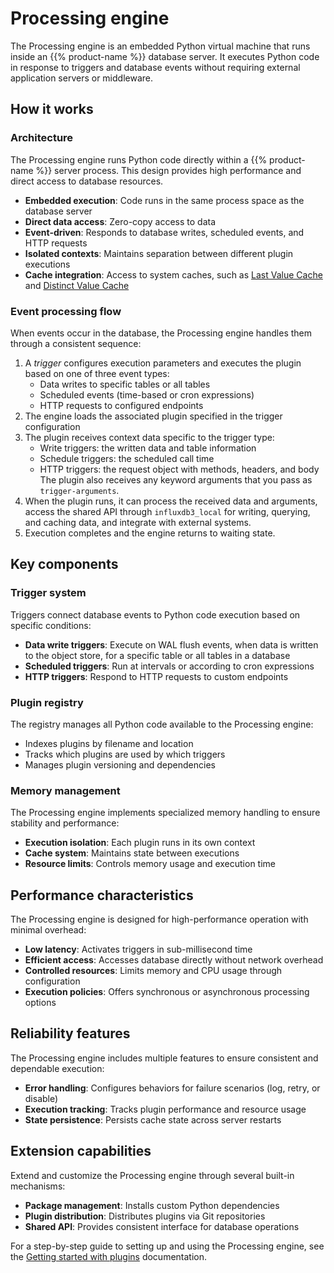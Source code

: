 # Processing engine

The Processing engine is an embedded Python virtual machine that runs inside an {{% product-name %}} database server. It executes Python code in response to triggers and database events without requiring external application servers or middleware.

## How it works

### Architecture

The Processing engine runs Python code directly within a {{% product-name %}} server process. This design provides high performance and direct access to database resources.

- **Embedded execution**: Code runs in the same process space as the database server
- **Direct data access**: Zero-copy access to data
- **Event-driven**: Responds to database writes, scheduled events, and HTTP requests
- **Isolated contexts**: Maintains separation between different plugin executions
- **Cache integration**: Access to system caches, such as [Last Value Cache](v3-core-get-started/_index.md/#last-values-cache) and [Distinct Value Cache]() 

### Event processing flow

When events occur in the database, the Processing engine handles them through a consistent sequence:

1. A  _trigger_ configures execution parameters and executes the plugin based on one of three event types:
   - Data writes to specific tables or all tables
   - Scheduled events (time-based or cron expressions)
   - HTTP requests to configured endpoints
2. The engine loads the associated plugin specified in the trigger configuration
3. The plugin receives context data specific to the trigger type:
   - Write triggers: the written data and table information
   - Schedule triggers: the scheduled call time
   - HTTP triggers: the request object with methods, headers, and body
   The plugin also receives any keyword arguments that you pass as `trigger-arguments`.
4. When the plugin runs, it can process the received data and arguments, access the shared API through `influxdb3_local` for writing, querying, and caching data, and integrate with external systems.
5. Execution completes and the engine returns to waiting state.

## Key components

### Trigger system

Triggers connect database events to Python code execution based on specific conditions:

- **Data write triggers**: Execute on WAL flush events, when data is written to the object store, for a specific table or all tables in a database 
- **Scheduled triggers**: Run at intervals or according to cron expressions
- **HTTP triggers**: Respond to HTTP requests to custom endpoints

### Plugin registry

The registry manages all Python code available to the Processing engine:

- Indexes plugins by filename and location
- Tracks which plugins are used by which triggers
- Manages plugin versioning and dependencies

### Memory management

The Processing engine implements specialized memory handling to ensure stability and performance:

- **Execution isolation**: Each plugin runs in its own context
- **Cache system**: Maintains state between executions
- **Resource limits**: Controls memory usage and execution time

## Performance characteristics

The Processing engine is designed for high-performance operation with minimal overhead:

- **Low latency**: Activates triggers in sub-millisecond time
- **Efficient access**: Accesses database directly without network overhead
- **Controlled resources**: Limits memory and CPU usage through configuration
- **Execution policies**: Offers synchronous or asynchronous processing options

## Reliability features

The Processing engine includes multiple features to ensure consistent and dependable execution:

- **Error handling**: Configures behaviors for failure scenarios (log, retry, or disable)
- **Execution tracking**: Tracks plugin performance and resource usage
- **State persistence**: Persists cache state across server restarts

## Extension capabilities

Extend and customize the Processing engine through several built-in mechanisms:

- **Package management**: Installs custom Python dependencies
- **Plugin distribution**: Distributes plugins via Git repositories
- **Shared API**: Provides consistent interface for database operations

For a step-by-step guide to setting up and using the Processing engine, see the [Getting started with plugins](/influxdb3/core/plugins/) documentation.